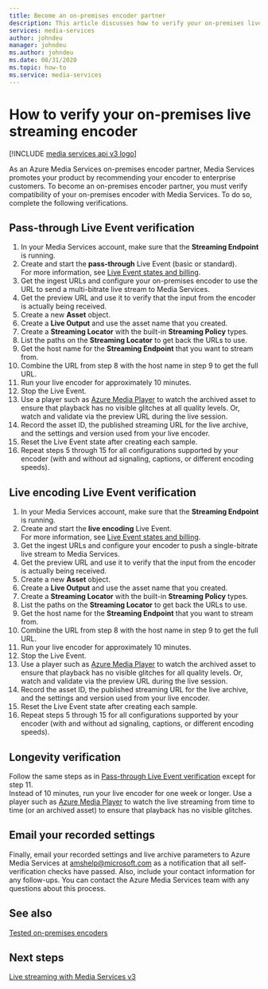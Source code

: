 ```yaml
---
title: Become an on-premises encoder partner
description: This article discusses how to verify your on-premises live streaming encoders.
services: media-services
author: johndeu
manager: johndeu
ms.author: johndeu
ms.date: 08/31/2020
ms.topic: how-to
ms.service: media-services
---
```

 
# How to verify your on-premises live streaming encoder

[!INCLUDE [media services api v3 logo](./includes/v3-hr.md)]

As an Azure Media Services on-premises encoder partner, Media Services promotes your product by recommending your encoder to enterprise customers. To become an on-premises encoder partner, you must verify compatibility of your on-premises encoder with Media Services. To do so, complete the following verifications.

## Pass-through Live Event verification

1. In your Media Services account, make sure that the **Streaming Endpoint** is running. 
2. Create and start the **pass-through** Live Event (basic or standard). <br/> For more information, see [Live Event states and billing](live-event-states-billing-concept.md).
3. Get the ingest URLs and configure your on-premises encoder to use the URL to send a multi-bitrate live stream to Media Services.
4. Get the preview URL and use it to verify that the input from the encoder is actually being received.
5. Create a new **Asset** object.
6. Create a **Live Output** and use the asset name that you created.
7. Create a **Streaming Locator** with the built-in **Streaming Policy** types.
8. List the paths on the **Streaming Locator** to get back the URLs to use.
9. Get the host name for the **Streaming Endpoint** that you want to stream from.
10. Combine the URL from step 8 with the host name in step 9 to get the full URL.
11. Run your live encoder for approximately 10 minutes.
12. Stop the Live Event. 
13. Use a player such as [Azure Media Player](https://aka.ms/azuremediaplayer) to watch the archived asset to ensure that playback has no visible glitches at all quality levels. Or, watch and validate via the preview URL during the live session.
14. Record the asset ID, the published streaming URL for the live archive, and the settings and version used from your live encoder.
15. Reset the Live Event state after creating each sample.
16. Repeat steps 5 through 15 for all configurations supported by your encoder (with and without ad signaling, captions, or different encoding speeds).

## Live encoding Live Event verification

1. In your Media Services account, make sure that the **Streaming Endpoint** is running. 
2. Create and start the **live encoding** Live Event. <br/> For more information, see [Live Event states and billing](live-event-states-billing-concept.md).
3. Get the ingest URLs and configure your encoder to push a single-bitrate live stream to Media Services.
4. Get the preview URL and use it to verify that the input from the encoder is actually being received.
5. Create a new **Asset** object.
6. Create a **Live Output** and use the asset name that you created.
7. Create a **Streaming Locator** with the built-in **Streaming Policy** types.
8. List the paths on the **Streaming Locator** to get back the URLs to use.
9. Get the host name for the **Streaming Endpoint** that you want to stream from.
10. Combine the URL from step 8 with the host name in step 9 to get the full URL.
11. Run your live encoder for approximately 10 minutes.
12. Stop the Live Event.
13. Use a player such as [Azure Media Player](https://aka.ms/azuremediaplayer) to watch the archived asset to ensure that playback has no visible glitches for all quality levels. Or, watch and validate via the preview URL during the live session.
14. Record the asset ID, the published streaming URL for the live archive, and the settings and version used from your live encoder.
15. Reset the Live Event state after creating each sample.
16. Repeat steps 5 through 15 for all configurations supported by your encoder (with and without ad signaling, captions, or different encoding speeds).

## Longevity verification

Follow the same steps as in [Pass-through Live Event verification](#pass-through-live-event-verification) except for step 11. <br/>Instead of 10 minutes, run your live encoder for one week or longer. Use a player such as [Azure Media Player](https://aka.ms/azuremediaplayer) to watch the live streaming from time to time (or an archived asset) to ensure that playback has no visible glitches.

## Email your recorded settings

Finally, email your recorded settings and live archive parameters to Azure Media Services at amshelp@microsoft.com as a notification that all self-verification checks have passed. Also, include your contact information for any follow-ups. You can contact the Azure Media Services team with any questions about this process.

## See also

[Tested on-premises encoders](encode-recommended-on-premises-live-encoders.md)

## Next steps

[Live streaming with Media Services v3](stream-live-streaming-concept.md)

